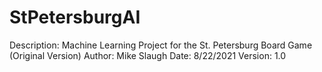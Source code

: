 # StPetersburgAI
Description: Machine Learning Project for the St. Petersburg Board Game (Original Version)
Author: Mike Slaugh
Date: 8/22/2021
Version: 1.0
